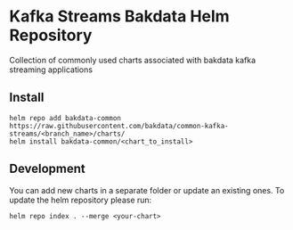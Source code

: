 # Kafka Streams Bakdata Helm Repository

Collection of commonly used charts associated with bakdata kafka streaming applications 

## Install

```
helm repo add bakdata-common https://raw.githubusercontent.com/bakdata/common-kafka-streams/<branch_name>/charts/
helm install bakdata-common/<chart_to_install>
```

## Development

You can add new charts in a separate folder or update an existing ones. To update the helm repository please run:

```
helm repo index . --merge <your-chart>
```
